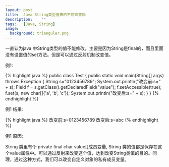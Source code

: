 ```yaml
---
layout: post
title:  Java String类型值真的不可改变吗
description:    ""
tags:   [Java, String]
image:
  background: triangular.png
---
```


一直认为java 中String类型的值不能修改，主要是因为String是final的，而且里面没有设置值的set方法。但是可以通过反射机制改变值。

例1:

{% highlight java %}
public class Test {
	public static void main(String[] args) throws Exception {
    	String s="0123456789";
    	System.out.println("改变前:s=" + s);
    	Field f = s.getClass().getDeclaredField("value");
    	f.setAccessible(true);
    	f.set(s, new char[]{'a', 'b', 'c'});
    	System.out.println("改变后:s=" + s);
	}
}
{% endhighlight %}

例1	结果:

{% highlight java %}
改变前:s=0123456789
改变后:s=abc
{% endhighlight %}

例1 原因:

String 类里有个 private final char value[]成员变量, String 类的值都是保存在这个value属性中。可以通过反射来改变这个值，达到改变String类值的目的。同理，通过这种方式，我们可以改变自定义对象的私有成员变量。